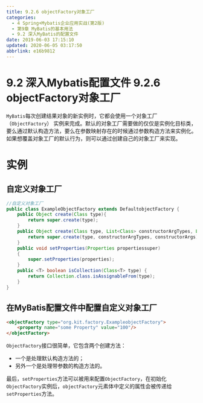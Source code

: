 ```yaml
---
title: 9.2.6 objectFactory对象工厂
categories: 
  - 4 Spring+Mybatis企业应用实战(第2版)
  - 第9章 MyBatis的基本用法
  - 9.2 深入MyBatis的配置文件
date: 2019-06-03 17:15:10
updated: 2020-06-05 03:17:50
abbrlink: e16b9812
---
```

# 9.2 深入Mybatis配置文件 9.2.6 objectFactory对象工厂
`MyBatis`每次创建结果对象的新实例时，它都会使用一个对象工厂（`ObjectFactory`） 实例来完成。默认的对象工厂需要做的仅仅是实例化目标类，要么通过默认构造方法，要么在参数映射存在的时候通过参数构造方法来实例化。如果想覆盖对象工厂的默认行为，则可以通过创建自己的对象工厂来实现。

# 实例
## 自定义对象工厂
```java
//自定义对象工厂
public class ExampleObjectFactory extends DefaultobjectFactory {
    public Object create(Class type){
        return super.create(type);
    }
    public Object create(Class type, List<Class> constructorArgTypes, List<Object> constructorArgs){
        return super.create(type, constructorArgTypes, constructorArgs);
    }
    public void setProperties(Properties propertiessuper)
    {
        super.setProperties(properties);
    }
    public <T> boolean isCollection(Class<T> type) {
        return Collection.class.isAssignableFrom(type);
    }
}
```
## 在MyBatis配置文件中配置自定义对象工厂

```html
<objectFactory type="org.kit.factory.ExampleobjectFactory">
    <property name="some Property" value="100"/>
</objectFactory>
```

`ObjectFactory`接口很简单，它包含两个创建方法：
- 一个是处理默认构造方法的； 
- 另外一个是处理带参数的构造方法的。

最后，`setProperties`方法可以被用来配置`ObjectFactory`，在初始化`ObjectFactory`实例后，`objectFactory`元素体中定义的属性会被传递给`setProperties`方法。
